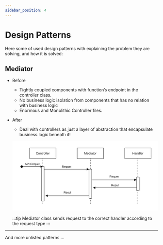 ```yaml
---
sidebar_position: 4
---
```


# Design Patterns

Here some of used design patterns with explaining the problem they are solving, and how it is solved: 

## Mediator

- Before
    - Tightly coupled components with function’s endpoint in the controller class.
    - No business logic isolation from components that has no relation with business logic
    - Enormous and Monolithic Controller files.
- After
    - Deal with controllers as just a layer of abstraction that encapsulate business logic beneath it!

    ![alt text](./sequence.svg)

    :::tip
    Mediator class sends request to the correct handler according to the request type
    :::

---
        
And more unlisted patterns …